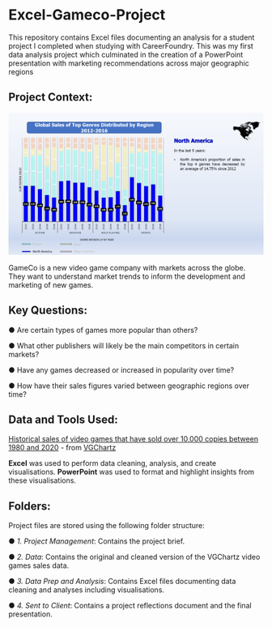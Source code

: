 # Excel-Gameco-Project
This repository contains Excel files documenting an analysis for a student project I completed when studying with CareerFoundry. This was my first data analysis project which culminated in the creation of a PowerPoint presentation with marketing recommendations across major geographic regions

## Project Context:

![image](https://github.com/Kyle-Stanford1612/Excel-Gameco-Project/blob/main/Example%20Presentation%20Viz%20-%20GameCo.png?raw=true)

GameCo is a new video game company with markets across the globe. They want to understand market trends to inform the development and marketing of new games.

## Key Questions:

● Are certain types of games more popular than others?

● What other publishers will likely be the main competitors in certain markets?

● Have any games decreased or increased in popularity over time?

● How have their sales figures varied between geographic regions over time?

## Data and Tools Used:

[Historical sales of video games that have sold over 10,000 copies between 1980 and 2020](https://images.careerfoundry.com/public/courses/intro-to-data/E1/vgsales.xlsx) - from [VGChartz](https://www.vgchartz.com/)

**Excel** was used to perform data cleaning, analysis, and create visualisations. **PowerPoint** was used to format and highlight insights from these visualisations.

## Folders:

Project files are stored using the following folder structure:

● *1. Project Management*: Contains the project brief.

● *2. Data*: Contains the original and cleaned version of the VGChartz video games sales data.

● *3. Data Prep and Analysis*: Contains Excel files documenting data cleaning and analyses including visualisations.

● *4. Sent to Client*: Contains a project reflections document and the final presentation.
